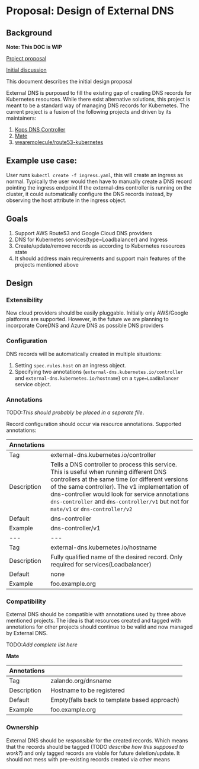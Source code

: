 # Proposal: Design of External DNS

## Background

**Note: This DOC is WIP**

[Project proposal](https://groups.google.com/forum/#!searchin/kubernetes-dev/external$20dns%7Csort:relevance/kubernetes-dev/2wGQUB0fUuE/9OXz01i2BgAJ)

[Initial discussion](https://docs.google.com/document/d/1ML_q3OppUtQKXan6Q42xIq2jelSoIivuXI8zExbc6ec/edit#heading=h.1pgkuagjhm4p)

This document describes the initial design proposal

External DNS is purposed to fill the existing gap of creating DNS records for Kubernetes resources. While there exist alternative solutions, this project is meant to be a standard way of managing DNS records for Kubernetes. The current project is a fusion of the following projects and driven by its maintainers:

1. [Kops DNS Controller](https://github.com/kubernetes/kops/tree/master/dns-controller)
2. [Mate](https://github.com/zalando-incubator/mate)
3. [wearemolecule/route53-kubernetes](https://github.com/wearemolecule/route53-kubernetes)

## Example use case:

User runs `kubectl create -f ingress.yaml`, this will create an ingress as normal.
Typically the user would then have to manually create a DNS record pointing the ingress endpoint
If the external-dns controller is running on the cluster, it could automatically configure the DNS records instead, by observing the host attribute in the ingress object.

## Goals

1. Support AWS Route53 and Google Cloud DNS providers
2. DNS for Kubernetes services(type=Loadbalancer) and Ingress
3. Create/update/remove records as according to Kubernetes resources state
4. It should address main requirements and support main features of the projects mentioned above

## Design

### Extensibility

New cloud providers should be easily pluggable. Initially only AWS/Google platforms are supported. However, in the future we are planning to incorporate CoreDNS and Azure DNS as possible DNS providers

### Configuration

DNS records will be automatically created in multiple situations:
1. Setting `spec.rules.host` on an ingress object.
2. Specifying two annotations (`external-dns.kubernetes.io/controller` and `external-dns.kubernetes.io/hostname`) on a `type=LoadBalancer` service object.

### Annotations

TODO:*This should probably be placed in a separate file*.

Record configuration should occur via resource annotations. Supported annotations: 

|   Annotations |   |
|---|---|
|Tag   |external-dns.kubernetes.io/controller   |
|Description   |  Tells a DNS controller to process this service. This is useful when running different DNS controllers at the same time (or different versions of the same controller). The v1 implementation of dns-controller would look for service annotations `dns-controller` and `dns-controller/v1` but not for `mate/v1` or `dns-controller/v2` |
|Default   | dns-controller  |
|Example|dns-controller/v1|
|---|---|
|Tag   |external-dns.kubernetes.io/hostname   |
|Description   |  Fully qualified name of the desired record. Only required for services(Loadbalancer)  |
|Default| none |
|Example|foo.example.org|

### Compatibility

External DNS should be compatible with annotations used by three above mentioned projects. The idea is that resources created and tagged with annotations for other projects should continue to be valid and now managed by External DNS. 

TODO:*Add complete list here*

**Mate**

|Annotations |  |
|---|---|
|Tag   |zalando.org/dnsname  |
|Description   |  Hostname to be registered |
|Default   | Empty(falls back to template based approach) |
|Example|foo.example.org|


### Ownership

External DNS should be *responsible* for the created records. Which means that the records should be tagged (TODO:*describe how this supposed to work?*) and only tagged records are viable for future deletion/update. It should not mess with pre-existing records created via other means

